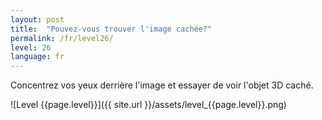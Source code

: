 ```yaml
---
layout: post
title:  "Pouvez-vous trouver l'image cachée?"
permalink: /fr/level26/
level: 26
language: fr
---
```

Concentrez vos yeux derrière l'image et essayer de voir l'objet 3D caché.

![Level {{page.level}}]({{ site.url }}/assets/level_{{page.level}}.png)